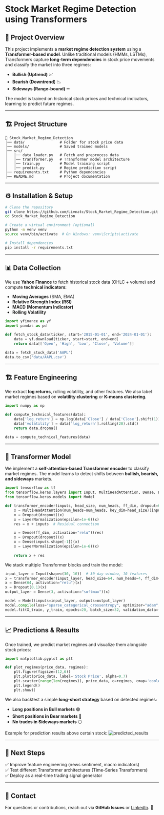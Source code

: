 # Stock Market Regime Detection using Transformers

## 📌 Project Overview
This project implements a **market regime detection system** using a **Transformer-based model**. Unlike traditional models (HMMs, LSTMs), Transformers capture **long-term dependencies** in stock price movements and classify the market into three regimes:

- **Bullish (Uptrend)** 📈
- **Bearish (Downtrend)** 📉
- **Sideways (Range-bound)** ➖

The model is trained on historical stock prices and technical indicators, learning to predict future regimes.

---

## 🏗 Project Structure
```
📂 Stock_Market_Regime_Detection
│── data/                # Folder for stock price data
│── models/              # Saved trained models
│── src/
│   │── data_loader.py   # Fetch and preprocess data
│   │── transformer.py   # Transformer model architecture
│   │── train.py         # Model training script
│   │── predict.py       # Regime prediction script
│── requirements.txt     # Python dependencies
│── README.md            # Project documentation
```

---

## ⚙️ Installation & Setup
```bash
# Clone the repository
git clone https://github.com/Livnatc/Stock_Market_Regime_Detection.git
cd Stock_Market_Regime_Detection

# Create a virtual environment (optional)
python -m venv venv
source venv/bin/activate  # On Windows: venv\Scripts\activate

# Install dependencies
pip install -r requirements.txt
```

---

## 📊 Data Collection
We use **Yahoo Finance** to fetch historical stock data (OHLC + volume) and compute **technical indicators**:

- **Moving Averages** (SMA, EMA)
- **Relative Strength Index (RSI)**
- **MACD (Momentum Indicator)**
- **Rolling Volatility**

```python
import yfinance as yf
import pandas as pd

def fetch_stock_data(ticker, start='2015-01-01', end='2024-01-01'):
    data = yf.download(ticker, start=start, end=end)
    return data[['Open', 'High', 'Low', 'Close', 'Volume']]

data = fetch_stock_data('AAPL')
data.to_csv('data/AAPL.csv')
```

---

## 🏗 Feature Engineering
We extract **log returns**, rolling volatility, and other features. We also label market regimes based on **volatility clustering** or **K-means clustering**.

```python
import numpy as np

def compute_technical_features(data):
    data['log_return'] = np.log(data['Close'] / data['Close'].shift(1))
    data['volatility'] = data['log_return'].rolling(20).std()
    return data.dropna()

data = compute_technical_features(data)
```

---

## 🧠 Transformer Model
We implement a **self-attention-based Transformer encoder** to classify market regimes. The model learns to detect shifts between **bullish, bearish, and sideways** markets.

```python
import tensorflow as tf
from tensorflow.keras.layers import Input, MultiHeadAttention, Dense, LayerNormalization, Dropout
from tensorflow.keras.models import Model

def transformer_encoder(inputs, head_size, num_heads, ff_dim, dropout=0.1):
    x = MultiHeadAttention(num_heads=num_heads, key_dim=head_size)(inputs, inputs)
    x = Dropout(dropout)(x)
    x = LayerNormalization(epsilon=1e-6)(x)
    res = x + inputs  # Residual connection

    x = Dense(ff_dim, activation="relu")(res)
    x = Dropout(dropout)(x)
    x = Dense(inputs.shape[-1])(x)
    x = LayerNormalization(epsilon=1e-6)(x)
    
    return x + res
```

We stack multiple Transformer blocks and train the model:
```python
input_layer = Input(shape=(30, 10))  # 30-day window, 10 features
x = transformer_encoder(input_layer, head_size=64, num_heads=4, ff_dim=128)
x = Dense(64, activation="relu")(x)
x = Dropout(0.1)(x)
output_layer = Dense(3, activation="softmax")(x)

model = Model(inputs=input_layer, outputs=output_layer)
model.compile(loss="sparse_categorical_crossentropy", optimizer="adam", metrics=["accuracy"])
model.fit(X_train, y_train, epochs=20, batch_size=32, validation_data=(X_test, y_test))
```

---

## 📈 Predictions & Results
Once trained, we predict market regimes and visualize them alongside stock prices:
```python
import matplotlib.pyplot as plt

def plot_regimes(price_data, regimes):
    plt.figure(figsize=(12,6))
    plt.plot(price_data, label='Stock Price', alpha=0.7)
    plt.scatter(range(len(regimes)), price_data, c=regimes, cmap='coolwarm', marker='o')
    plt.legend()
    plt.show()
```

We also backtest a simple **long-short strategy** based on detected regimes:
- **Long positions in Bull markets** 🟢
- **Short positions in Bear markets** 🔴
- **No trades in Sideways markets** ⚪

Example for prediction results above certain stock:
![predicted_results](https://github.com/user-attachments/assets/32428d33-c9cb-4f87-892a-88b182b8a2f3)


---

## 📌 Next Steps
✅ Improve feature engineering (news sentiment, macro indicators)  
✅ Test different Transformer architectures (Time-Series Transformers)  
✅ Deploy as a real-time trading signal generator  


---

## 📩 Contact
For questions or contributions, reach out via **GitHub Issues** or [LinkedIn](https://www.linkedin.com/in/livnat-cohen/). 🚀

